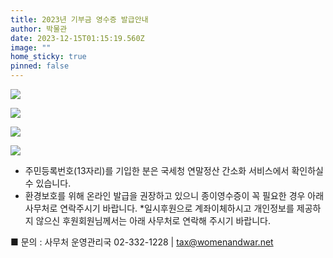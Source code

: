```yaml
---
title: 2023년 기부금 영수증 발급안내
author: 박물관
date: 2023-12-15T01:15:19.560Z
image: ""
home_sticky: true
pinned: false
---
```

![](/img/photo_2023-12-15_10-19-42.jpg)

![](/img/photo_2023-12-15_10-19-45.jpg)

![](/img/photo_2023-12-15_10-19-46.jpg)

![](/img/photo_2023-12-15_10-20-41.jpg)



* 주민등록번호(13자리)를 기입한 분은 국세청 연말정산 간소화 서비스에서 확인하실 수 있습니다.
* 환경보호를 위해 온라인 발급을 권장하고 있으니 종이영수증이 꼭 필요한 경우 아래 사무처로 연락주시기 바랍니다.
  *일시후원으로 계좌이체하시고 개인정보를 제공하지 않으신 후원회원님께서는 아래 사무처로 연락해 주시기 바랍니다.

■ 문의 : 사무처 운영관리국 02-332-1228 | tax@womenandwar.net